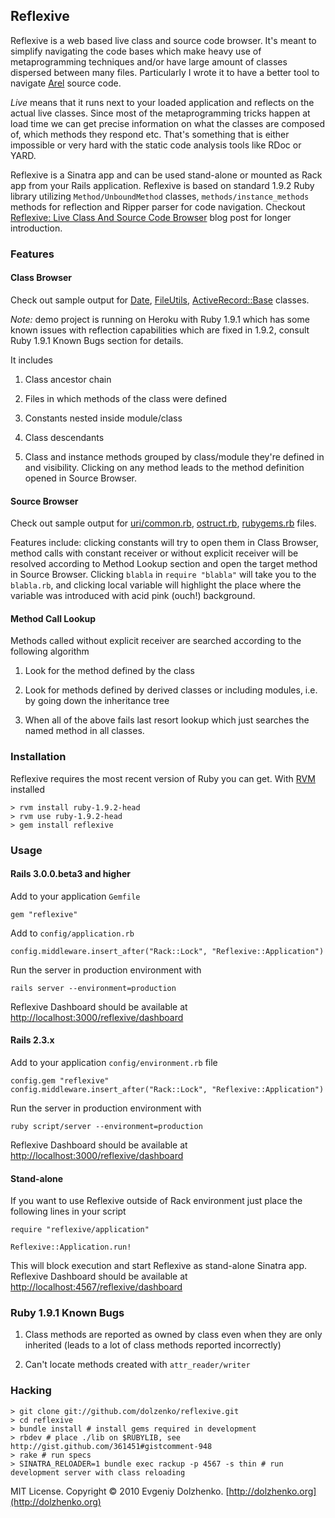 ## Reflexive

Reflexive is a web based live class and source code browser. It's meant to simplify
navigating the code bases which make heavy use of metaprogramming techniques
and/or have large amount of classes dispersed between many files.
Particularly I wrote it to have a better tool to navigate
[Arel](http://github.com/rails/arel) source code.   

*Live* means that it runs next to your loaded application and reflects on the actual
live classes. Since most of the metaprogramming tricks happen at load
time we can get precise information on what the classes are
composed of, which methods they respond etc. That's something that is either
impossible or very hard with the static code analysis tools like RDoc
or YARD.

Reflexive is a Sinatra app and can be used stand-alone or mounted as Rack app
from your Rails application. Reflexive is based on standard 1.9.2 Ruby library
utilizing `Method/UnboundMethod` classes, `methods/instance_methods` methods for reflection and
Ripper parser for code navigation. Checkout [Reflexive: Live Class And Source Code Browser](http://dolzhenko.org/blog/?p=150)
blog post for longer introduction.


### Features

#### Class Browser

Check out sample output for
[Date](http://reflexive-demo.heroku.com/reflexive/constants/Date),
[FileUtils](http://reflexive-demo.heroku.com/reflexive/constants/FileUtils),
[ActiveRecord::Base](http://reflexive-demo.heroku.com/reflexive/constants/ActiveRecord::Base)
classes.

*Note:* demo project is running on Heroku with Ruby 1.9.1 which has some known 
issues with reflection capabilities which are fixed in 1.9.2, consult Ruby 1.9.1 Known Bugs
section for details.

It includes

1. Class ancestor chain

2. Files in which methods of the class were defined

3. Constants nested inside module/class

4. Class descendants

5. Class and instance methods grouped by class/module they're defined in and visibility.
Clicking on any method leads to the method definition opened in Source Browser.

#### Source Browser

Check out sample output for
[uri/common.rb](http://reflexive-demo.heroku.com/reflexive/files/usr/ruby1.9.1/lib/ruby/1.9.1/uri/common.rb),
[ostruct.rb](http://reflexive-demo.heroku.com/reflexive/files/usr/ruby1.9.1/lib/ruby/1.9.1/ostruct.rb),
[rubygems.rb](http://reflexive-demo.heroku.com/reflexive/files/usr/ruby1.9.1/lib/ruby/site_ruby/1.9.1/rubygems.rb) 
files.

Features include: clicking constants will try to open them in Class Browser, method
calls with constant receiver or without explicit receiver will be resolved
according to Method Lookup section and open the target method in Source Browser.
Clicking `blabla` in `require "blabla"` will take you to the `blabla.rb`, and
clicking local variable will highlight the place where the variable was introduced
with acid pink (ouch!) background.

#### Method Call Lookup

Methods called without explicit receiver are searched according to the
following algorithm

1. Look for the method defined by the class

2. Look for methods defined by derived classes or including modules, i.e. by going
down the inheritance tree

3. When all of the above fails last resort lookup which just searches the named
method in all classes.


### Installation

Reflexive requires the most recent version of Ruby you can get.
With [RVM](http://rvm.beginrescueend.com/) installed

    > rvm install ruby-1.9.2-head
    > rvm use ruby-1.9.2-head
    > gem install reflexive


### Usage

#### Rails 3.0.0.beta3 and higher

Add to your application `Gemfile`

    gem "reflexive"

Add to `config/application.rb`

    config.middleware.insert_after("Rack::Lock", "Reflexive::Application")

Run the server in production environment with

    rails server --environment=production

Reflexive Dashboard should be available at
[http://localhost:3000/reflexive/dashboard](http://localhost:3000/reflexive/dashboard)

#### Rails 2.3.x

Add to your application `config/environment.rb` file

    config.gem "reflexive"
    config.middleware.insert_after("Rack::Lock", "Reflexive::Application")

Run the server in production environment with

    ruby script/server --environment=production

Reflexive Dashboard should be available at
[http://localhost:3000/reflexive/dashboard](http://localhost:3000/reflexive/dashboard)

#### Stand-alone

If you want to use Reflexive outside of Rack environment just place
the following lines in your script

    require "reflexive/application"

    Reflexive::Application.run!

This will block execution and start Reflexive as stand-alone Sinatra app.
Reflexive Dashboard should be available at
[http://localhost:4567/reflexive/dashboard](http://localhost:4567/reflexive/dashboard)


### Ruby 1.9.1 Known Bugs

1. Class methods are reported as owned by class even when they are only inherited
(leads to a lot of class methods reported incorrectly)

2. Can't locate methods created with `attr_reader/writer`

### Hacking

    > git clone git://github.com/dolzenko/reflexive.git
    > cd reflexive
    > bundle install # install gems required in development
    > rbdev # place ./lib on $RUBYLIB, see http://gist.github.com/361451#gistcomment-948
    > rake # run specs
    > SINATRA_RELOADER=1 bundle exec rackup -p 4567 -s thin # run development server with class reloading


MIT License. Copyright &copy; 2010 Evgeniy Dolzhenko.
[http://dolzhenko.org](http://dolzhenko.org)